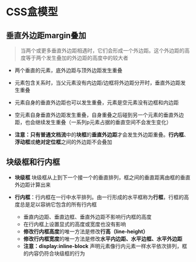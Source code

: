 # CSS盒模型

## 垂直外边距margin叠加

> 当两个或更多垂直外边距相遇时，它们会形成一个外边距。这个外边距的高度等于两个发生叠加的外边距的高度中的较大者

* 两个垂直的元素，底外边距与顶外边距发生重叠
* 元素包含关系时，当父元素没有内边距/边框将外边距分开时，垂直外边距发生重叠
* 元素自身的垂直外边距也可以发生重叠，元素是空元素没有边框和内边距
* 空元素自身垂直外边距发生重叠，自身重叠之后碰到另一个元素的垂直外边距，也会继续发生重叠（一系列p元素占据的垂直空间不会发生变化）

* **注意：**只有**普通文档流**中的**块框**的**垂直外边距**才会发生外边距重叠。**行内框**、**浮动框**或**绝对定位框**之间的外边距不会叠加

## 块级框和行内框

* **块级框**
块级框从上到下一个接一个的垂直排列，框之间的垂直距离由框的垂直外边距计算出来

* **行内框**：行内框在一行中水平排列。由一行形成的水平框称为**行框**，行框的高度总是足以容纳它包含的所有行内框
	* 垂直内边距、垂直边框、垂直外边距不影响行内框的高度
	* 在行内框上设置显式的高度或宽度也没有影响
	* **修改行内框高度**的唯一方法是修改**行高（line-height）**
	* **修改行内框宽度**的唯一方法是修改**水平内边距、水平边框、水平外边距**
	* **注意：display:inline-block** 声明元素像行内元素一样水平依次排列，框的内容仍符合块级框的行为